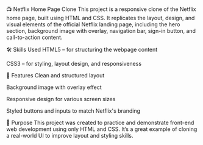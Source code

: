 📺 Netflix Home Page Clone
This project is a responsive clone of the Netflix home page, built using HTML and CSS. It replicates the layout, design, and visual elements of the official Netflix landing page, including the hero section, background image with overlay, navigation bar, sign-in button, and call-to-action content.

🛠️ Skills Used
HTML5 – for structuring the webpage content

CSS3 – for styling, layout design, and responsiveness

🎯 Features
Clean and structured layout

Background image with overlay effect

Responsive design for various screen sizes

Styled buttons and inputs to match Netflix's branding

📌 Purpose
This project was created to practice and demonstrate front-end web development using only HTML and CSS. It’s a great example of cloning a real-world UI to improve layout and styling skills.

